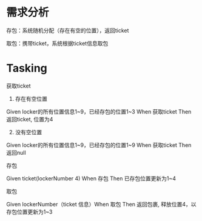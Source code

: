 # 需求分析
存包：系统随机分配（存在有空的位置），返回ticket

取包：携带ticket，系统根据ticket信息取包

# Tasking
获取ticket

1. 存在有空位置

Given locker的所有位置信息1~9，已经存包的位置1~3 When 获取ticket Then 返回ticket, 位置为4

2. 没有空位置

Given locker的所有位置信息1~9，已经存包的位置1~9 When 获取ticket Then 返回null

存包

Given ticket(lockerNumber 4) When 存包 Then 已存包位置更新为1~4

取包

Given lockerNumber（ticket 信息）When 取包 Then 返回包裹, 释放位置4，以存包位置更新为1~3
